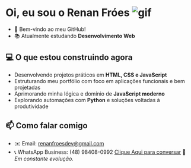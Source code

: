 # Oi, eu sou o Renan Fróes  ![gif](https://user-images.githubusercontent.com/18350557/176309783-0785949b-9127-417c-8b55-ab5a4333674e.gif)

- 🤝 Bem-vindo ao meu GitHub!
- 📚 Atualmente estudando **Desenvolvimento Web**

## 💻 O que estou construindo agora

- Desenvolvendo projetos práticos em **HTML, CSS e JavaScript**
- Estruturando meu portfólio com foco em aplicações funcionais e bem projetadas
- Aprimorando minha lógica e domínio de **JavaScript moderno**
- Explorando automações com **Python** e soluções voltadas à produtividade

## 📫 Como falar comigo

- ✉️ Email: [renanfroesdev@gmail.com](mailto:renanfroesdev@gmail.com)
- 📞 WhatsApp Business: (48) 98408-0992 <a href="https://wa.me/5548984080992" target="_blank">Clique Aqui para conversar</a>
🚀 *Em constante evolução.*
